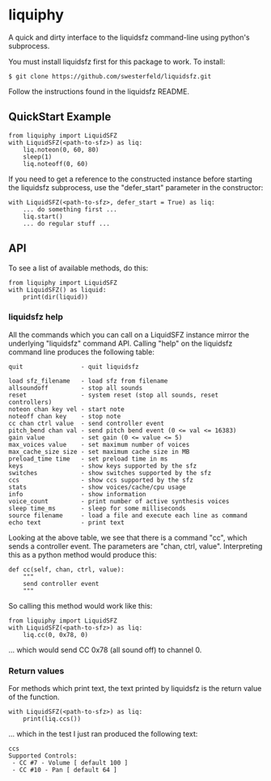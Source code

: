 # liquiphy

A quick and dirty interface to the liquidsfz command-line using python's subprocess.

You must install liquidsfz first for this package to work. To install:

	$ git clone https://github.com/swesterfeld/liquidsfz.git

Follow the instructions found in the liquidsfz README.

## QuickStart Example

	from liquiphy import LiquidSFZ
	with LiquidSFZ(<path-to-sfz>) as liq:
		liq.noteon(0, 60, 80)
		sleep(1)
		liq.noteoff(0, 60)

If you need to get a reference to the constructed instance before starting the
liquidsfz subprocess, use the "defer_start" parameter in the constructor:

	with LiquidSFZ(<path-to-sfz>, defer_start = True) as liq:
		... do something first ...
		liq.start()
		... do regular stuff ...

## API

To see a list of available methods, do this:

	from liquiphy import LiquidSFZ
	with LiquidSFZ() as liquid:
		print(dir(liquid))

### liquidsfz help

All the commands which you can call on a LiquidSFZ instance mirror the
underlying "liquidsfz" command API. Calling "help" on the liquidsfz command
line produces the following table:

	quit                - quit liquidsfz

	load sfz_filename   - load sfz from filename
	allsoundoff         - stop all sounds
	reset               - system reset (stop all sounds, reset controllers)
	noteon chan key vel - start note
	noteoff chan key    - stop note
	cc chan ctrl value  - send controller event
	pitch_bend chan val - send pitch bend event (0 <= val <= 16383)
	gain value          - set gain (0 <= value <= 5)
	max_voices value    - set maximum number of voices
	max_cache_size size - set maximum cache size in MB
	preload_time time   - set preload time in ms
	keys                - show keys supported by the sfz
	switches            - show switches supported by the sfz
	ccs                 - show ccs supported by the sfz
	stats               - show voices/cache/cpu usage
	info                - show information
	voice_count         - print number of active synthesis voices
	sleep time_ms       - sleep for some milliseconds
	source filename     - load a file and execute each line as command
	echo text           - print text

Looking at the above table, we see that there is a command "cc", which sends a
controller event. The parameters are "chan, ctrl, value". Interpreting this as
a python method would produce this:

	def cc(self, chan, ctrl, value):
		"""
		send controller event
		"""

So calling this method would work like this:

	from liquiphy import LiquidSFZ
	with LiquidSFZ(<path-to-sfz>) as liq:
		liq.cc(0, 0x78, 0)

... which would send CC 0x78 (all sound off) to channel 0.

### Return values

For methods which print text, the text printed by liquidsfz is the return value
of the function.

	with LiquidSFZ(<path-to-sfz>) as liq:
		print(liq.ccs())

... which in the test I just ran produced the following text:

	ccs
	Supported Controls:
	 - CC #7 - Volume [ default 100 ]
	 - CC #10 - Pan [ default 64 ]


